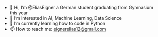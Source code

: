 - 👋 Hi, I’m @EliasEigner a German student graduating from Gymnasium this year
- 👀 I’m interested in AI, Machine Learning, Data Science
- 🌱 I’m currently learning how to code in Python
- 📫 How to reach me: eignerelias12@gmail.com

<!---
EliasEigner/EliasEigner is a ✨ special ✨ repository because its `README.md` (this file) appears on your GitHub profile.
You can click the Preview link to take a look at your changes.
--->
